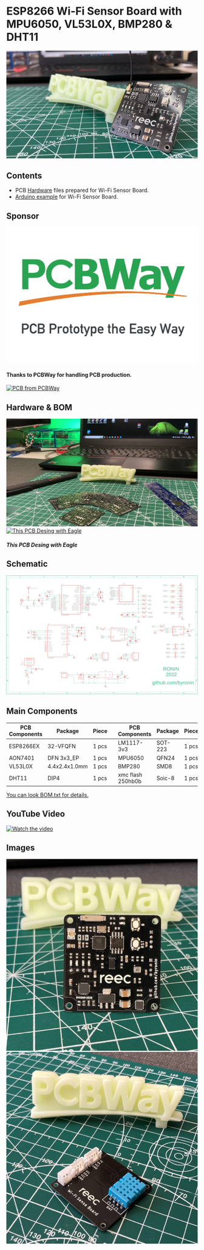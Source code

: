 # ESP8266 Wi-Fi Sensor Board with MPU6050, VL53L0X, BMP280 & DHT11

![](https://github.com/byronin/Wi-Fi_Sesnse_Board/blob/main/Hardware/images/board2.jpg)
## Contents
- PCB [Hardware](https://github.com/byronin/Wi-Fi_Sesnse_Board/tree/main/Hardware "Hardware") files prepared for Wi-Fi Sensor Board.
- [Arduino example](https://github.com/byronin/Wi-Fi_Sesnse_Board/tree/main/Software "Arduino example") for Wi-Fi Sensor Board.
## Sponsor
[![](https://github.com/byronin/Wi-Fi_Sesnse_Board/blob/main/Hardware/images/PCBWay_logo.png)](https://www.pcbway.com/project/shareproject/WiFi_Motor_Controller_Board_Usable_with_Python_Raspberry_Pi_b6ae453c.html)
#### Thanks to PCBWay for handling PCB production.
<a href="https://www.pcbway.com/project/shareproject/WiFi_Sense_Board_with_ESP8266EX_3a3c8c48.html"><img src="https://www.pcbway.com/project/img/images/frompcbway-1220.png" alt="PCB from PCBWay" /></a>
## Hardware & BOM
![PCBs](https://github.com/byronin/Wi-Fi_Sesnse_Board/blob/main/Hardware/images/pcbway1.png "PCBs")
 [![This PCB Desing with Eagle ](https://www.snapeda.com/static/img/eda/eagle.png "PCB Desing with Eagle ")](https://www.autodesk.com/products/eagle/free-download "This PCB Desing with Eagle ") 
  ##### This PCB Desing with Eagle  
  
  ## Schematic
![](https://github.com/byronin/Wi-Fi_Sesnse_Board/blob/main/Hardware/Schematic.png)

  ## Main Components 
| PCB Components  | Package |Piece || PCB Components  | Package |Piece |  
| ------------- | ------------- |------------- |---------| ------------- | ------------- |------------- |
| ESP8266EX  | 32-VFQFN | 1 pcs  || LM1117-3v3 | SOT-223  | 1 pcs |
| AON7401  | DFN 3x3_EP | 1 pcs || MPU6050  | QFN24 | 1 pcs |
| VL53L0X | 4.4x2.4x1.0mm  | 1 pcs  || BMP280 | SMD8 | 1 pcs |
| DHT11 | DIP4  | 1 pcs || xmc flash 250hb0b  | Soic-8  | 1 pcs  |

[You can look BOM.txt for details.](https://github.com/byronin/Wi-Fi_Sesnse_Board/blob/main/Hardware/BOM.txt "You can look BOM.txt")  

 ## YouTube Video
[![Watch the video](https://i9.ytimg.com/vi/Ri6NADl4h-Y/maxresdefault.jpg?time=1664372100000&sqp=CISb0ZkG&rs=AOn4CLBNCeKywa9eRKGIS49u2YTc3GIIXw)](https://www.youtube.com/watch?v=Ri6NADl4h-Y)

## Images 
![](https://github.com/byronin/Wi-Fi_Sesnse_Board/blob/main/Hardware/images/sense1.JPG)
![](https://github.com/byronin/Wi-Fi_Sesnse_Board/blob/main/Hardware/images/sense3.jpg)
